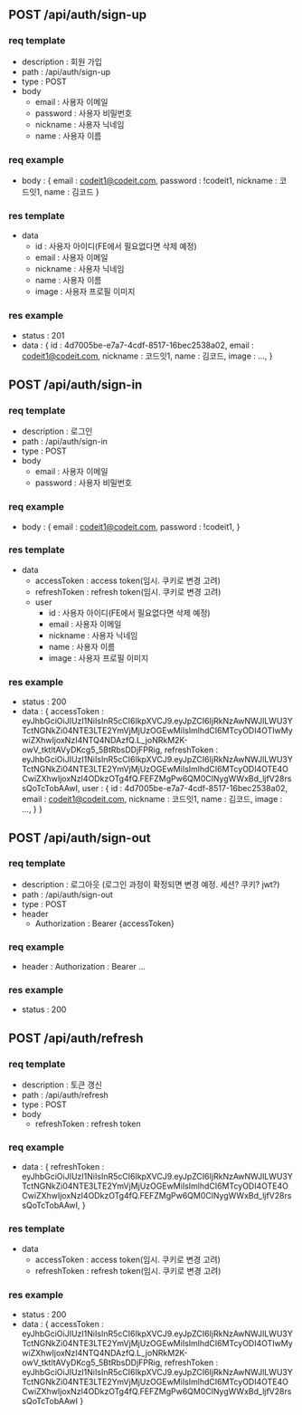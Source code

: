 ## POST /api/auth/sign-up

### req template

- description : 회원 가입
- path : /api/auth/sign-up
- type : POST
- body
  - email : 사용자 이메일
  - password : 사용자 비밀번호
  - nickname : 사용자 닉네임
  - name : 사용자 이름

### req example

- body : {
  email : codeit1@codeit.com,
  password : !codeit1,
  nickname : 코드잇1,
  name : 김코드
  }

### res template

- data
  - id : 사용자 아이디(FE에서 필요없다면 삭제 예정)
  - email : 사용자 이메일
  - nickname : 사용자 닉네임
  - name : 사용자 이름
  - image : 사용자 프로필 이미지

### res example

- status : 201
- data : {
  id : 4d7005be-e7a7-4cdf-8517-16bec2538a02,
  email : codeit1@codeit.com,
  nickname : 코드잇1,
  name : 김코드,
  image : ...,
  }

## POST /api/auth/sign-in

### req template

- description : 로그인
- path : /api/auth/sign-in
- type : POST
- body
  - email : 사용자 이메일
  - password : 사용자 비밀번호

### req example

- body : {
  email : codeit1@codeit.com,
  password : !codeit1,
  }

### res template

- data
  - accessToken : access token(임시. 쿠키로 변경 고려)
  - refreshToken : refresh token(임시. 쿠키로 변경 고려)
  - user
    - id : 사용자 아이디(FE에서 필요없다면 삭제 예정)
    - email : 사용자 이메일
    - nickname : 사용자 닉네임
    - name : 사용자 이름
    - image : 사용자 프로필 이미지

### res example

- status : 200
- data : {
  accessToken : eyJhbGciOiJIUzI1NiIsInR5cCI6IkpXVCJ9.eyJpZCI6IjRkNzAwNWJlLWU3YTctNGNkZi04NTE3LTE2YmVjMjUzOGEwMiIsImlhdCI6MTcyODI4OTIwMywiZXhwIjoxNzI4NTQ4NDAzfQ.L_joNRkM2K-owV_tktltAVyDKcg5_5BtRbsDDjFPRig,
  refreshToken : eyJhbGciOiJIUzI1NiIsInR5cCI6IkpXVCJ9.eyJpZCI6IjRkNzAwNWJlLWU3YTctNGNkZi04NTE3LTE2YmVjMjUzOGEwMiIsImlhdCI6MTcyODI4OTE4OCwiZXhwIjoxNzI4ODkzOTg4fQ.FEFZMgPw6QM0ClNygWWxBd_ljfV28rssQoTcTobAAwI,
  user : {
  id : 4d7005be-e7a7-4cdf-8517-16bec2538a02,
  email : codeit1@codeit.com,
  nickname : 코드잇1,
  name : 김코드,
  image : ...,
  }
  }

## POST /api/auth/sign-out

### req template

- description : 로그아웃 (로그인 과정이 확정되면 변경 예정. 세션? 쿠키? jwt?)
- path : /api/auth/sign-out
- type : POST
- header
  - Authorization : Bearer {accessToken}

### req example

- header :
  Authorization : Bearer ...

### res example

- status : 200

## POST /api/auth/refresh

### req template

- description : 토큰 갱신
- path : /api/auth/refresh
- type : POST
- body
  - refreshToken : refresh token

### req example

- data : {
  refreshToken : eyJhbGciOiJIUzI1NiIsInR5cCI6IkpXVCJ9.eyJpZCI6IjRkNzAwNWJlLWU3YTctNGNkZi04NTE3LTE2YmVjMjUzOGEwMiIsImlhdCI6MTcyODI4OTE4OCwiZXhwIjoxNzI4ODkzOTg4fQ.FEFZMgPw6QM0ClNygWWxBd_ljfV28rssQoTcTobAAwI,
  }

### res template

- data
  - accessToken : access token(임시. 쿠키로 변경 고려)
  - refreshToken : refresh token(임시. 쿠키로 변경 고려)

### res example

- status : 200
- data : {
  accessToken : eyJhbGciOiJIUzI1NiIsInR5cCI6IkpXVCJ9.eyJpZCI6IjRkNzAwNWJlLWU3YTctNGNkZi04NTE3LTE2YmVjMjUzOGEwMiIsImlhdCI6MTcyODI4OTIwMywiZXhwIjoxNzI4NTQ4NDAzfQ.L_joNRkM2K-owV_tktltAVyDKcg5_5BtRbsDDjFPRig,
  refreshToken : eyJhbGciOiJIUzI1NiIsInR5cCI6IkpXVCJ9.eyJpZCI6IjRkNzAwNWJlLWU3YTctNGNkZi04NTE3LTE2YmVjMjUzOGEwMiIsImlhdCI6MTcyODI4OTE4OCwiZXhwIjoxNzI4ODkzOTg4fQ.FEFZMgPw6QM0ClNygWWxBd_ljfV28rssQoTcTobAAwI
  }
